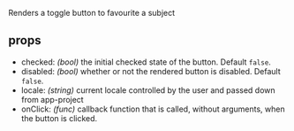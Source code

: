 Renders a toggle button to favourite a subject

## props

- checked: _(bool)_ the initial checked state of the button. Default `false`.
- disabled: _(bool)_ whether or not the rendered button is disabled. Default `false`.
- locale: _(string)_ current locale controlled by the user and passed down from app-project
- onClick: _(func)_ callback function that is called, without arguments, when the button is clicked.
